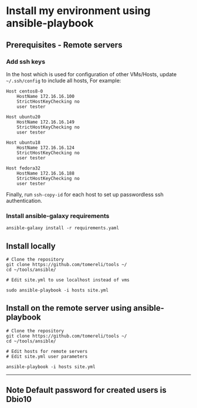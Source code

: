 # Install my environment using ansible-playbook

## Prerequisites - Remote servers

### Add ssh keys

In the host which is used for configuration of other VMs/Hosts, update `~/.ssh/config` to include all hosts, For example:

```
Host centos8-0
	HostName 172.16.16.100
	StrictHostKeyChecking no
	user tester

Host ubuntu20
	HostName 172.16.16.149
	StrictHostKeyChecking no
	user tester

Host ubuntu18
	HostName 172.16.16.124
	StrictHostKeyChecking no
	user tester

Host fedora32
	HostName 172.16.16.188
	StrictHostKeyChecking no
	user tester

```

Finally, run `ssh-copy-id` for each host to set up passwordless ssh authentication.

### Install ansible-galaxy requirements

```
ansible-galaxy install -r requirements.yaml
```

## Install locally

```
# Clone the repository
git clone https://github.com/tomereli/tools ~/
cd ~/tools/ansible/

# Edit site.yml to use localhost instead of vms

sudo ansible-playbook -i hosts site.yml
```

## Install on the remote server using ansible-playbook

```
# Clone the repository
git clone https://github.com/tomereli/tools ~/
cd ~/tools/ansible/

# Edit hosts for remote servers
# Edit site.yml user parameters

ansible-playbook -i hosts site.yml
```

---
**Note**
Default password for created users is Dbio10
---